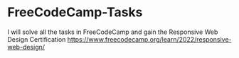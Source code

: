 # FreeCodeCamp-Tasks
I will solve all the tasks in FreeCodeCamp and gain the Responsive Web Design Certification 
https://www.freecodecamp.org/learn/2022/responsive-web-design/

